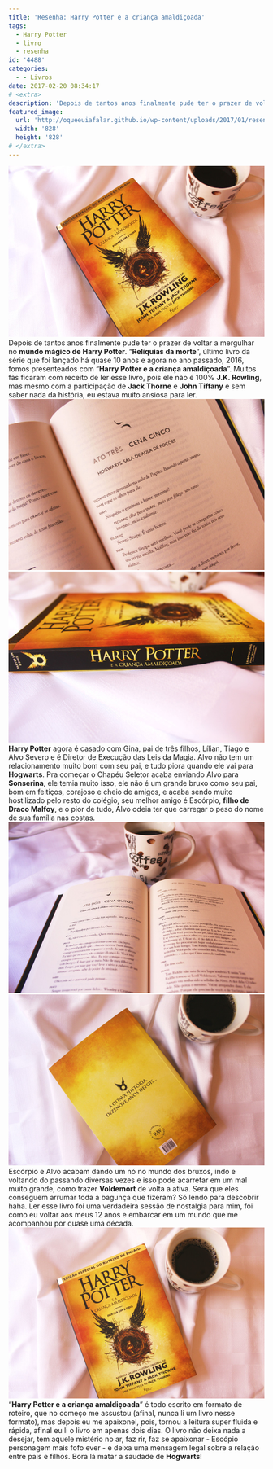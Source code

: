 ```yaml
---
title: 'Resenha: Harry Potter e a criança amaldiçoada'
tags:
  - Harry Potter
  - livro
  - resenha
id: '4488'
categories:
  - - Livros
date: 2017-02-20 08:34:17
# <extra>
description: 'Depois de tantos anos finalmente pude ter o prazer de voltar a mergulhar no mundo mágico de Harry Potter. “Relíquias da morte”, último livro da série que foi lançado há quase 10 anos e agora no ano passado, 2016, fomos presenteados com “Harry Potter e a criança amaldiçoada”. Muitos fãs ficaram com receito de ler esse livro, pois ele não é 100% J.K. Rowling, mas mesmo com a participação de Jack Thorne e John Tiffany e sem saber nada da história, eu estava muito ansiosa para ler. Harry Potter agora é casado com Gina, pai de três filhos, Lílian, Tiago e Alvo Severo e é Diretor de Execução das Leis da Magia. Alvo não tem um relacionamento muito bom com seu pai, e tudo piora quando ele vai para Hogwarts. Pra começar o Chapéu Seletor acaba enviando Alvo para Sonserina, &hellip;'
featured_image: 
  url: 'http://oqueeuiafalar.github.io/wp-content/uploads/2017/01/resenha-Harry-Potter-e-a-criança-amaldiçoada.jpg'
  width: '828'
  height: '828'
# </extra>
---
```


![resumo do livro - Harry Potter e a criança amaldiçoada](/wp-content/uploads/2017/01/resenha-Harry-Potter-e-a-criança-amaldiçoada.jpg) Depois de tantos anos finalmente pude ter o prazer de voltar a mergulhar no **mundo mágico de Harry Potter**. “**Relíquias da morte**”, último livro da série que foi lançado há quase 10 anos e agora no ano passado, 2016, fomos presenteados com “**Harry Potter e a criança amaldiçoada**”. Muitos fãs ficaram com receito de ler esse livro, pois ele não é 100% **J.K. Rowling**, mas mesmo com a participação de **Jack Thorne** e **John Tiffany** e sem saber nada da história, eu estava muito ansiosa para ler. ![páginas do livro - harry potter e a criança amaldiçoada](/wp-content/uploads/2017/01/livro-harry-potter-e-a-criança-amaldiçoada.jpg) ![resenha do livro - harry potter e a criança amaldiçoada](/wp-content/uploads/2017/01/lombada-do-livro-harry-potter-e-a-criança-amaldiçoada.jpg) **Harry Potter** agora é casado com Gina, pai de três filhos, Lílian, Tiago e Alvo Severo e é Diretor de Execução das Leis da Magia. Alvo não tem um relacionamento muito bom com seu pai, e tudo piora quando ele vai para **Hogwarts**. Pra começar o Chapéu Seletor acaba enviando Alvo para **Sonserina**, ele temia muito isso, ele não é um grande bruxo como seu pai, bom em feitiços, corajoso e cheio de amigos, e acaba sendo muito hostilizado pelo resto do colégio, seu melhor amigo é Escórpio, **filho de Draco Malfoy**, e o pior de tudo, Alvo odeia ter que carregar o peso do nome de sua família nas costas. ![resenha - harry potter e a criança amaldiçoada](/wp-content/uploads/2017/01/livro-harry-potter-e-a-criança-amaldiçoada-resenha.jpg) ![livro - harry potter e a criança amaldiçoada - resumo](/wp-content/uploads/2017/01/contra-capa-harry-potter-e-a-criança-amaldiçoada.jpg) Escórpio e Alvo acabam dando um nó no mundo dos bruxos, indo e voltando do passando diversas vezes e isso pode acarretar em um mal muito grande, como trazer **Voldemort** de volta a ativa. Será que eles conseguem arrumar toda a bagunça que fizeram? Só lendo para descobrir haha. Ler esse livro foi uma verdadeira sessão de nostalgia para mim, foi como eu voltar aos meus 12 anos e embarcar em um mundo que me acompanhou por quase uma década. ![resumo livro - harry potter e a criança amaldiçoada](/wp-content/uploads/2017/01/capa-do-livro-harry-potter-e-a-criança-amaldiçoada.jpg) “**Harry Potter e a criança amaldiçoada**” é todo escrito em formato de roteiro, que no começo me assustou (afinal, nunca li um livro nesse formato), mas depois eu me apaixonei, pois, tornou a leitura super fluida e rápida, afinal eu li o livro em apenas dois dias. O livro não deixa nada a desejar, tem aquele mistério no ar, faz rir, faz se apaixonar - Escópio personagem mais fofo ever - e deixa uma mensagem legal sobre a relação entre pais e filhos. Bora lá matar a saudade de **Hogwarts**!
